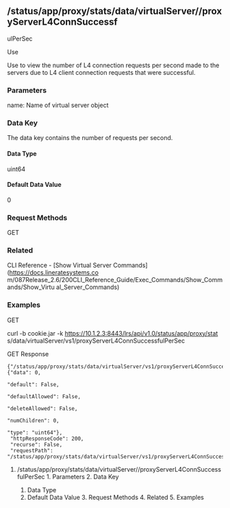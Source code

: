## /status/app/proxy/stats/data/virtualServer/<name>/proxyServerL4ConnSuccessf
ulPerSec

Use

Use to view the number of L4 connection requests per second made to the
servers due to L4 client connection requests that were successful.

### Parameters

name: Name of virtual server object

### Data Key

The data key contains the number of requests per second.

#### Data Type

uint64

#### Default Data Value

0

### Request Methods

GET

### Related

CLI Reference - [Show Virtual Server Commands](https://docs.lineratesystems.co
m/087Release_2.6/200CLI_Reference_Guide/Exec_Commands/Show_Commands/Show_Virtu
al_Server_Commands)

### Examples

GET

curl -b cookie.jar -k https://10.1.2.3:8443/lrs/api/v1.0/status/app/proxy/stat
s/data/virtualServer/vs1/proxyServerL4ConnSuccessfulPerSec

GET Response

    
    {"/status/app/proxy/stats/data/virtualServer/vs1/proxyServerL4ConnSuccessfulPerSec": {"data": 0,
                                                                                             "default": False,
                                                                                             "defaultAllowed": False,
                                                                                             "deleteAllowed": False,
                                                                                             "numChildren": 0,
                                                                                             "type": "uint64"},
     "httpResponseCode": 200,
     "recurse": False,
     "requestPath": "/status/app/proxy/stats/data/virtualServer/vs1/proxyServerL4ConnSuccessfulPerSec"}
    

  1. /status/app/proxy/stats/data/virtualServer/<name>/proxyServerL4ConnSuccessfulPerSec
    1. Parameters
    2. Data Key
      1. Data Type
      2. Default Data Value
    3. Request Methods
    4. Related
    5. Examples


